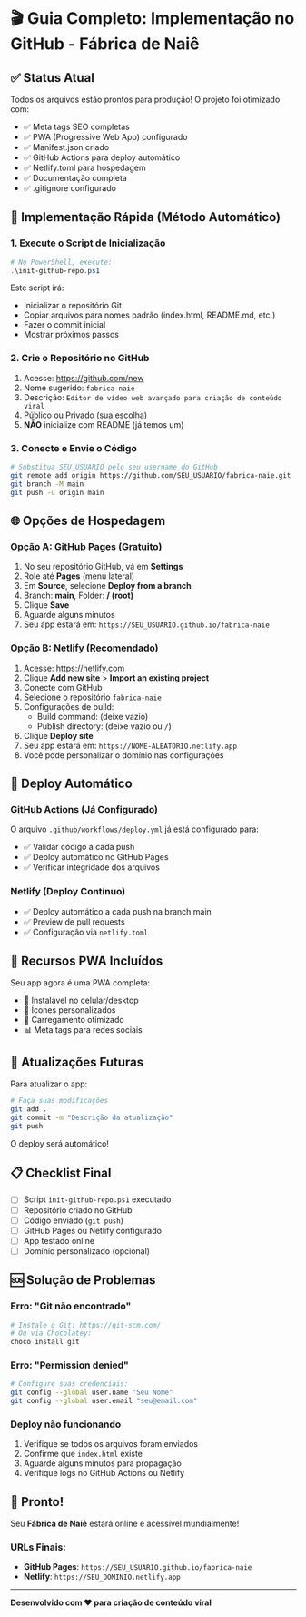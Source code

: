 # 🎬 Guia Completo: Implementação no GitHub - Fábrica de Naiê

## ✅ Status Atual
Todos os arquivos estão prontos para produção! O projeto foi otimizado com:

- ✅ Meta tags SEO completas
- ✅ PWA (Progressive Web App) configurado
- ✅ Manifest.json criado
- ✅ GitHub Actions para deploy automático
- ✅ Netlify.toml para hospedagem
- ✅ Documentação completa
- ✅ .gitignore configurado

## 🚀 Implementação Rápida (Método Automático)

### 1. Execute o Script de Inicialização
```powershell
# No PowerShell, execute:
.\init-github-repo.ps1
```

Este script irá:
- Inicializar o repositório Git
- Copiar arquivos para nomes padrão (index.html, README.md, etc.)
- Fazer o commit inicial
- Mostrar próximos passos

### 2. Crie o Repositório no GitHub
1. Acesse: https://github.com/new
2. Nome sugerido: `fabrica-naie`
3. Descrição: `Editor de vídeo web avançado para criação de conteúdo viral`
4. Público ou Privado (sua escolha)
5. **NÃO** inicialize com README (já temos um)

### 3. Conecte e Envie o Código
```bash
# Substitua SEU_USUARIO pelo seu username do GitHub
git remote add origin https://github.com/SEU_USUARIO/fabrica-naie.git
git branch -M main
git push -u origin main
```

## 🌐 Opções de Hospedagem

### Opção A: GitHub Pages (Gratuito)
1. No seu repositório GitHub, vá em **Settings**
2. Role até **Pages** (menu lateral)
3. Em **Source**, selecione **Deploy from a branch**
4. Branch: **main**, Folder: **/ (root)**
5. Clique **Save**
6. Aguarde alguns minutos
7. Seu app estará em: `https://SEU_USUARIO.github.io/fabrica-naie`

### Opção B: Netlify (Recomendado)
1. Acesse: https://netlify.com
2. Clique **Add new site** > **Import an existing project**
3. Conecte com GitHub
4. Selecione o repositório `fabrica-naie`
5. Configurações de build:
   - Build command: (deixe vazio)
   - Publish directory: (deixe vazio ou `/`)
6. Clique **Deploy site**
7. Seu app estará em: `https://NOME-ALEATORIO.netlify.app`
8. Você pode personalizar o domínio nas configurações

## 🔄 Deploy Automático

### GitHub Actions (Já Configurado)
O arquivo `.github/workflows/deploy.yml` já está configurado para:
- ✅ Validar código a cada push
- ✅ Deploy automático no GitHub Pages
- ✅ Verificar integridade dos arquivos

### Netlify (Deploy Contínuo)
- ✅ Deploy automático a cada push na branch main
- ✅ Preview de pull requests
- ✅ Configuração via `netlify.toml`

## 📱 Recursos PWA Incluídos

Seu app agora é uma PWA completa:
- 📱 Instalável no celular/desktop
- 🎨 Ícones personalizados
- 🚀 Carregamento otimizado
- 📊 Meta tags para redes sociais

## 🔧 Atualizações Futuras

Para atualizar o app:
```bash
# Faça suas modificações
git add .
git commit -m "Descrição da atualização"
git push
```

O deploy será automático!

## 📋 Checklist Final

- [ ] Script `init-github-repo.ps1` executado
- [ ] Repositório criado no GitHub
- [ ] Código enviado (`git push`)
- [ ] GitHub Pages ou Netlify configurado
- [ ] App testado online
- [ ] Domínio personalizado (opcional)

## 🆘 Solução de Problemas

### Erro: "Git não encontrado"
```powershell
# Instale o Git: https://git-scm.com/
# Ou via Chocolatey:
choco install git
```

### Erro: "Permission denied"
```bash
# Configure suas credenciais:
git config --global user.name "Seu Nome"
git config --global user.email "seu@email.com"
```

### Deploy não funcionando
1. Verifique se todos os arquivos foram enviados
2. Confirme que `index.html` existe
3. Aguarde alguns minutos para propagação
4. Verifique logs no GitHub Actions ou Netlify

## 🎉 Pronto!

Seu **Fábrica de Naiê** estará online e acessível mundialmente!

### URLs Finais:
- **GitHub Pages**: `https://SEU_USUARIO.github.io/fabrica-naie`
- **Netlify**: `https://SEU_DOMINIO.netlify.app`

---

**Desenvolvido com ❤️ para criação de conteúdo viral**
